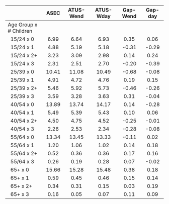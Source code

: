 
|                      |         ASEC |    ATUS-Wend |    ATUS-Wday |     Gap-Wend |      Gap-day |
| -------------------- | :----------: | :----------: | :----------: | :----------: | :----------: |
| Age Group x # Children |              |              |              |              |              |
| &nbsp;&nbsp;15/24 x 0 |         6.99 |         6.64 |         6.93 |         0.35 |         0.06 |
| &nbsp;&nbsp;15/24 x 1 |         4.88 |         5.19 |         5.18 |        -0.31 |        -0.29 |
| &nbsp;&nbsp;15/24 x 2+ |         3.23 |         3.09 |         2.98 |         0.14 |         0.24 |
| &nbsp;&nbsp;15/24 x 3 |         2.31 |         2.51 |         2.70 |        -0.20 |        -0.39 |
| &nbsp;&nbsp;25/39 x 0 |        10.41 |        11.08 |        10.49 |        -0.68 |        -0.08 |
| &nbsp;&nbsp;25/39 x 1 |         4.91 |         4.72 |         4.76 |         0.19 |         0.15 |
| &nbsp;&nbsp;25/39 x 2+ |         5.46 |         5.92 |         5.73 |        -0.46 |        -0.26 |
| &nbsp;&nbsp;25/39 x 3 |         3.59 |         3.28 |         3.63 |         0.31 |        -0.04 |
| &nbsp;&nbsp;40/54 x 0 |        13.89 |        13.74 |        14.17 |         0.14 |        -0.28 |
| &nbsp;&nbsp;40/54 x 1 |         5.49 |         5.39 |         5.43 |         0.10 |         0.06 |
| &nbsp;&nbsp;40/54 x 2+ |         4.50 |         4.75 |         4.52 |        -0.25 |        -0.01 |
| &nbsp;&nbsp;40/54 x 3 |         2.26 |         2.53 |         2.34 |        -0.28 |        -0.08 |
| &nbsp;&nbsp;55/64 x 0 |        13.34 |        13.45 |        13.33 |        -0.11 |         0.02 |
| &nbsp;&nbsp;55/64 x 1 |         1.20 |         1.06 |         1.02 |         0.14 |         0.18 |
| &nbsp;&nbsp;55/64 x 2+ |         0.52 |         0.36 |         0.36 |         0.17 |         0.16 |
| &nbsp;&nbsp;55/64 x 3 |         0.26 |         0.19 |         0.28 |         0.07 |        -0.02 |
| &nbsp;&nbsp;65+ x 0  |        15.66 |        15.28 |        15.48 |         0.38 |         0.18 |
| &nbsp;&nbsp;65+ x 1  |         0.59 |         0.45 |         0.46 |         0.15 |         0.14 |
| &nbsp;&nbsp;65+ x 2+ |         0.34 |         0.31 |         0.15 |         0.03 |         0.19 |
| &nbsp;&nbsp;65+ x 3  |         0.16 |         0.05 |         0.07 |         0.11 |         0.09 |

